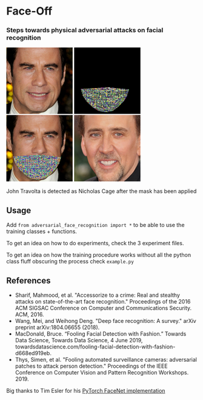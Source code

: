 # Face-Off
### Steps towards physical adversarial attacks on facial recognition

<img src="https://raw.githubusercontent.com/392781/Face-Off/master/results/example/input-face.png?token=AGA77BYF3VKF2GAE2TEGJR25JXOQU" width="175"> <img src="https://raw.githubusercontent.com/392781/Face-Off/master/results/example/delta.png?token=AGA77B2UH6QPPJJVJPV2IEK5JXOTY" width="175"> <img src="https://raw.githubusercontent.com/392781/Face-Off/master/results/example/combined-face.png?token=AGA77B3AA6CH3NHFOVQFUGS5JXOUS" width="175"> <img src="https://raw.githubusercontent.com/392781/Face-Off/master/results/example/target-face.png?token=AGA77B7ZOLHRLBGU5W7IMUC5JXOPC" width="175">

John Travolta is detected as Nicholas Cage after the mask has been applied


## Usage
Add `from adversarial_face_recognition import *` to be able to use the training classes + functions.

To get an idea on how to do experiments, check the 3 experiment files.

To get an idea on how the training procedure works without all the python class fluff obscuring the process check `example.py`

## References
* Sharif, Mahmood, et al. "Accessorize to a crime: Real and stealthy attacks on state-of-the-art face recognition." Proceedings of the 2016 ACM SIGSAC Conference on Computer and Communications Security. ACM, 2016.
* Wang, Mei, and Weihong Deng. "Deep face recognition: A survey." arXiv preprint arXiv:1804.06655 (2018).
* MacDonald, Bruce. “Fooling Facial Detection with Fashion.” Towards Data Science, Towards Data Science, 4 June 2019, towardsdatascience.com/fooling-facial-detection-with-fashion-d668ed919eb.
* Thys, Simen, et al. "Fooling automated surveillance cameras: adversarial patches to attack person detection." Proceedings of the IEEE Conference on Computer Vision and Pattern Recognition Workshops. 2019.

Big thanks to Tim Esler for his [PyTorch FaceNet implementation](https://github.com/timesler/facenet-pytorch)
